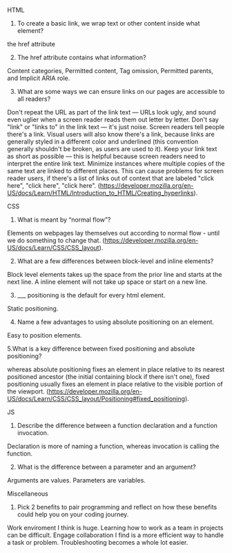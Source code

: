 HTML

1. To create a basic link, we wrap text or other content inside what element?

the href attribute

2. The href attribute contains what information?

Content categories, Permitted content, Tag omission, Permitted parents, and Implicit ARIA role.

3. What are some ways we can ensure links on our pages are accessible to all readers?

Don't repeat the URL as part of the link text — URLs look ugly, and sound even uglier when a screen reader reads them out letter by letter.
Don't say "link" or "links to" in the link text — it's just noise. Screen readers tell people there's a link. Visual users will also know there's a link, because links are generally styled in a different color and underlined (this convention generally shouldn't be broken, as users are used to it).
Keep your link text as short as possible — this is helpful because screen readers need to interpret the entire link text.
Minimize instances where multiple copies of the same text are linked to different places. This can cause problems for screen reader users, if there's a list of links out of context that are labeled "click here", "click here", "click here".
(<https://developer.mozilla.org/en-US/docs/Learn/HTML/Introduction_to_HTML/Creating_hyperlinks>).

CSS

1. What is meant by “normal flow”?

Elements on webpages lay themselves out according to normal flow - until we do something to change that. (<https://developer.mozilla.org/en-US/docs/Learn/CSS/CSS_layout>).

2. What are a few differences between block-level and inline elements?

 Block level elements takes up the space from the prior line and starts at the next line. A inline element will not take up space or start on a new line.

3. ___ positioning is the default for every html element.

Static positioning.

4. Name a few advantages to using absolute positioning on an element.

Easy to position elements.

5.What is a key difference between fixed positioning and absolute positioning?

 whereas absolute positioning fixes an element in place relative to its nearest positioned ancestor (the initial containing block if there isn't one), fixed positioning usually fixes an element in place relative to the visible portion of the viewport. (<https://developer.mozilla.org/en-US/docs/Learn/CSS/CSS_layout/Positioning#fixed_positioning>).

JS

1. Describe the difference between a function declaration and a function invocation.

Declaration is more of naming a function, whereas invocation is calling the function.

2. What is the difference between a parameter and an argument?

 Arguments are values. Parameters are variables.

Miscellaneous

1. Pick 2 benefits to pair programming and reflect on how these benefits could help you on your coding journey.

Work enviroment I think is huge. Learning how to work as a team in projects can be difficult. Engage collaboration I find is a more efficient way to handle a task or problem. Troubleshooting becomes a whole lot  easier.
